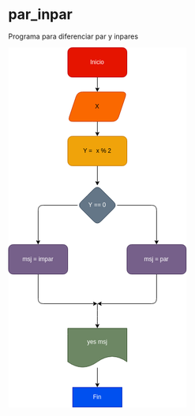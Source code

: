# par_inpar
Programa para diferenciar par y inpares 


![Diagrama de flujo](diagrama.png "diagrama de flujo")